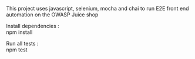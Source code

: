 This project uses javascript, selenium, mocha and chai to run E2E front end automation on the OWASP Juice shop

Install dependencies : \
npm install

Run all tests : \
npm test
